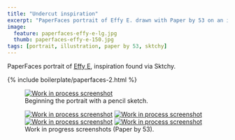 ```yaml
---
title: "Undercut inspiration"
excerpt: "PaperFaces portrait of Effy E. drawn with Paper by 53 on an iPad."
image: 
  feature: paperfaces-effy-e-lg.jpg
  thumb: paperfaces-effy-e-150.jpg
tags: [portrait, illustration, paper by 53, sktchy]
---
```


PaperFaces portrait of <a href="http://sktchy.com/FH2qnD">Effy E</a>, inspiration found via Sktchy.

{% include boilerplate/paperfaces-2.html %}

<figure>
	<a href="{{ site.url }}/images/paperfaces-effy-e-process-1-lg.jpg"><img src="{{ site.url }}/images/paperfaces-effy-e-process-1-750.jpg" alt="Work in process screenshot"></a>
	<figcaption>Beginning the portrait with a pencil sketch.</figcaption>
</figure>

<figure class="half">
	<a href="{{ site.url }}/images/paperfaces-effy-e-process-2-lg.jpg"><img src="{{ site.url }}/images/paperfaces-effy-e-process-2-600.jpg" alt="Work in process screenshot"></a>
	<a href="{{ site.url }}/images/paperfaces-effy-e-process-3-lg.jpg"><img src="{{ site.url }}/images/paperfaces-effy-e-process-3-600.jpg" alt="Work in process screenshot"></a>
	<a href="{{ site.url }}/images/paperfaces-effy-e-process-4-lg.jpg"><img src="{{ site.url }}/images/paperfaces-effy-e-process-4-600.jpg" alt="Work in process screenshot"></a>
	<a href="{{ site.url }}/images/paperfaces-effy-e-process-5-lg.jpg"><img src="{{ site.url }}/images/paperfaces-effy-e-process-5-600.jpg" alt="Work in process screenshot"></a>
	<figcaption>Work in progress screenshots (Paper by 53).</figcaption>
</figure>